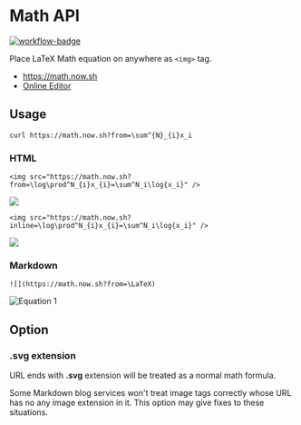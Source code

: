 # Math API

[![workflow-badge]][workflow-url]

[workflow-badge]: https://github.com/uetchy/math-api/workflows/test/badge.svg
[workflow-url]: https://github.com/uetchy/math-api/actions?workflow=test

Place LaTeX Math equation on anywhere as `<img>` tag.

- https://math.now.sh
- [Online Editor](https://math.now.sh/#online-editor)

## Usage

```
curl https://math.now.sh?from=\sum^{N}_{i}x_i
```

### HTML

```
<img src="https://math.now.sh?from=\log\prod^N_{i}x_{i}=\sum^N_i\log{x_i}" />
```

<img src="https://math.now.sh?from=\log\prod^N_{i}x_{i}=\sum^N_i\log{x_i}" />

```
<img src="https://math.now.sh?inline=\log\prod^N_{i}x_{i}=\sum^N_i\log{x_i}" />
```

<img src="https://math.now.sh?inline=\log\prod^N_{i}x_i=\sum^N_i\log{x_i}" />
    
### Markdown

```
![](https://math.now.sh?from=\LaTeX)
```

![Equation 1](https://math.now.sh?from=\LaTeX)

## Option

### **.svg** extension

URL ends with **.svg** extension will be treated as a normal math formula.

Some Markdown blog services won't treat image tags correctly whose URL has no any image extension in it. This option may give fixes to these situations.

